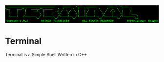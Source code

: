 ![alt text](https://github.com/ATOMMAX-2001/Terminal/blob/main/terminalLogo.PNG)

# Terminal
Terminal is a Simple Shell Written in C++ 
